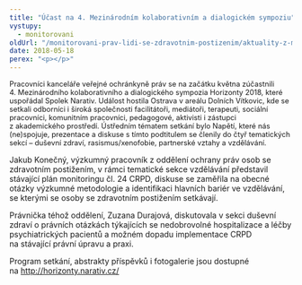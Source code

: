 ```yaml
---
title: "Účast na 4. Mezinárodním kolaborativním a dialogickém sympoziu"
vystupy:
  - monitorovani
oldUrl: "/monitorovani-prav-lidi-se-zdravotnim-postizenim/aktuality-z-monitorovani/aktuality-z-monitorovani-2018/ucast-na-4-mezinarodnim-kolaborativnim-a-dialogickem-sympoziu/"
date: 2018-05-18
perex: "<p></p>"
---
```


<!-- imported from the old website -->

<p><span style="font-size: 12.8px;">Pracovníci kanceláře veřejné ochránkyně práv se na začátku května zúčastnili 4. Mezinárodního kolaborativního a dialogického sympozia Horizonty 2018, které uspořádal Spolek Narativ. Událost hostila Ostrava v areálu Dolních Vítkovic, kde se setkali odborníci i široká společnosti facilitátoři, mediátoři, terapeuti, sociální pracovníci, komunitním pracovníci, pedagogové, aktivisti i zástupci z akademického prostředí. Ústředním tématem setkání bylo Napětí, které nás (ne)spojuje, prezentace a diskuse s tímto podtitulem se členily do čtyř tematických sekcí – duševní zdraví, rasismus/xenofobie, partnerské vztahy a vzdělávání.</span></p> <p>Jakub Konečný, výzkumný pracovník z oddělení ochrany práv osob se zdravotním postižením, v rámci tematické sekce vzdělávání představil stávající plán monitoringu čl. 24 CRPD, diskuse se zaměřila na obecné otázky výzkumné metodologie a identifikaci hlavních bariér ve vzdělávání, se kterými se osoby se zdravotním postižením setkávají. </p> <p>Právnička téhož oddělení, Zuzana Durajová, diskutovala v sekci duševní zdraví o právních otázkách týkajících se nedobrovolné hospitalizace a léčby psychiatrických pacientů a možném dopadu implementace CRPD na stávající právní úpravu a praxi.</p> <p>Program setkání, abstrakty příspěvků i fotogalerie jsou dostupné na <a title="Otevření do nového okna" href="http://horizonty.narativ.cz/" target="_blank">http://horizonty.narativ.cz/</a>  </p>
